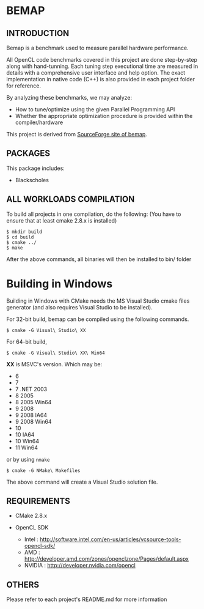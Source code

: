 BEMAP
====

INTRODUCTION
------------
Bemap is a benchmark used to measure parallel hardware performance.

All OpenCL code benchmarks covered in this project are done 
step-by-step along with hand-tunning. Each tuning step executional 
time are measured in details with a comprehensive user interface and 
help option. The exact implementation in native code (C++) is also 
provided in each project folder for reference.

By analyzing these benchmarks, we may analyze:
- How to tune/optimize using the given Parallel Programming API
- Whether the appropriate optimization procedure is provided within the compiler/hardware

This project is derived from [SourceForge site of bemap](http://sourceforge.net/projects/bemap/).

PACKAGES
--------

This package includes:
- Blackscholes

ALL WORKLOADS COMPILATION
-------------------------

To build all projects in one compilation, do the following:
(You have to ensure that at least cmake 2.8.x is installed)
```
$ mkdir build
$ cd build
$ cmake ../
$ make
````

After the above commands, all binaries will then be installed
to bin/ folder

# Building in Windows

Building in Windows with CMake needs the MS Visual Studio cmake files generator (and also requires Visual Studio to be installed). 

For 32-bit build, bemap can be compiled using the following commands.
```
$ cmake -G Visual\ Studio\ XX
```

For 64-bit build,
```
$ cmake -G Visual\ Studio\ XX\ Win64
```
**XX** is MSVC's version. 
Which may be:
* 6
* 7
* 7 .NET 2003
* 8 2005
* 8 2005 Win64 
* 9 2008
* 9 2008 IA64
* 9 2008 Win64 
* 10
* 10 IA64
* 10 Win64
* 11 Win64

or by using `nmake`

```
$ cmake -G NMake\ Makefiles
```

The above command will create a Visual Studio solution file.

REQUIREMENTS
------------
* CMake 2.8.x

* OpenCL SDK
  * Intel  : http://software.intel.com/en-us/articles/vcsource-tools-opencl-sdk/
  * AMD    : http://developer.amd.com/zones/openclzone/Pages/default.aspx
  * NVIDIA : http://developer.nvidia.com/opencl

OTHERS
------

Please refer to each project's README.md for more information
